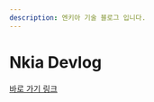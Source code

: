 ```yaml
---
description: 엔키아 기술 블로그 입니다.
---
```


# Nkia Devlog

&#x20;


<a href="https://nkia-frontend-team.gitbook.io/nkia-front-end-team-devlog/">바로 가기 링크</a>
